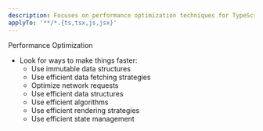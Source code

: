 ```yaml
---
description: Focuses on performance optimization techniques for TypeScript, React, and Node.js projects.
applyTo: '**/*.{ts,tsx,js,jsx}'
---
```

Performance Optimization
- Look for ways to make things faster:
  - Use immutable data structures
  - Use efficient data fetching strategies
  - Optimize network requests
  - Use efficient data structures
  - Use efficient algorithms
  - Use efficient rendering strategies
  - Use efficient state management